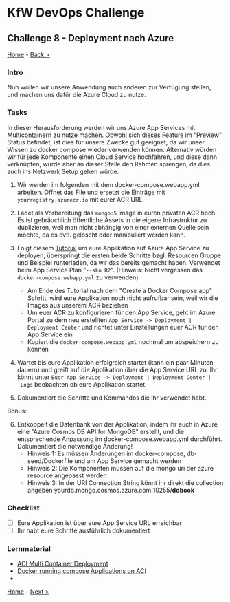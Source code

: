 # KfW DevOps Challenge

## Challenge 8 - Deployment nach Azure

[Home](../../README.md) - [Back >](../challenge07/README.md)

### Intro

Nun wollen wir unsere Anwendung auch anderen zur Verfügung stellen, und machen uns dafür die Azure Cloud zu nutze. 

### Tasks

In dieser Herausforderung werden wir uns Azure App Services mit Multicontainern zu nutze machen.
Obwohl sich dieses Feature im "Preview" Status befindet, ist dies für unsere Zwecke gut geeignet, da wir unser Wissen zu docker compose wieder verwenden können. Alternativ würden wir für jede Komponente einen Cloud Service hochfahren, und diese dann verknüpfen, würde aber an dieser Stelle den Rahmen sprengen, da dies auch ins Netzwerk Setup gehen würde.

1. Wir werden im folgenden mit dem docker-compose.webapp.yml arbeiten. Öffnet das File und ersetzt die Einträge mit `yourregistry.azurecr.io` mit eurer ACR URL.

2. Ladet als Vorbereitung das `mongo:5` Image in euren privaten ACR hoch. Es ist gebräuchlich öffentliche Assets in die eigene Infrastruktur zu duplizieren, weil man nicht abhängig von einer externen Quelle sein möchte, da es evtl. gelöscht oder manipuliert werden kann.

3. Folgt diesem [Tutorial](https://docs.microsoft.com/en-us/azure/app-service/quickstart-multi-container) um eure Applikation auf Azure App Service zu deployen, überspringt die ersten beide Schritte bzgl. Resourcen Gruppe und Beispiel runterladen, da wir das bereits gemacht haben. Verwendet beim App Service Plan "`--sku B2`". (Hinweis: Nicht vergessen das `docker-compose.webapp.yml` zu verwenden)
   - Am Ende des Tutorial nach dem "Create a Docker Compose app" Schritt, wird eure Applikation noch nicht aufrufbar sein, weil wir die Images aus unserem ACR beziehen
   - Um euer ACR zu konfigurieren für den App Service, geht im Azure Portal zu dem neu erstellten `App Service -> Deployment | Deployment Center` und richtet unter Einstellungen euer ACR für den App Service ein
   - Kopiert die `docker-compose.webapp.yml` nochmal um abspeichern zu können

4. Wartet bis eure Applikation erfolgreich startet (kann ein paar Minuten dauern) und greift auf die Applikation über die App Service URL zu. Ihr könnt unter `Euer App Service -> Deployment | Deployment Center | Logs` beobachten ob eure Applikation startet.

5. Dokumentiert die Schritte und Kommandos die ihr verwendet habt.

Bonus:

6. Entkoppelt die Datenbank von der Applikation, indem ihr euch in Azure eine "Azure Cosmos DB API for MongoDB" erstellt, und die entsprechende Anpassung im docker-compose.webapp.yml durchführt. Dokumentiert die notwendige Änderung!
   - Hinweis 1: Es müssen Änderungen im docker-compose, db-seed/Dockerfile und am App Service gemacht werden
   - Hinweis 2: Die Komponenten müssen auf die mongo uri der azure resource angepasst werden
   - Hinweis 3: In der URI Connection String könnt ihr direkt die collection angeben yourdb.mongo.cosmos.azure.com:10255/**dobook**

### Checklist

- [ ] Eure Applikation ist über eure App Service URL erreichbar
- [ ] Ihr habt eure Schritte ausführlich dokumentiert

### Lernmaterial

- [ACI Multi Container Deployment](https://docs.microsoft.com/en-us/azure/container-instances/tutorial-docker-compose)
- [Docker running compose Applications on ACI](https://docs.docker.com/cloud/aci-integration/#running-compose-applications)
- 

[Home](../../README.md) - [Next >](../challenge09/README.md)
